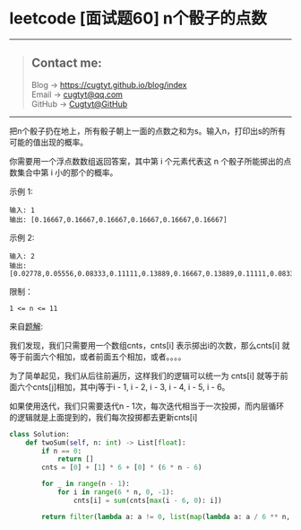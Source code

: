 # leetcode [面试题60] n个骰子的点数

---
> ## Contact me:
> Blog -> <https://cugtyt.github.io/blog/index>  
> Email -> <cugtyt@qq.com>  
> GitHub -> [Cugtyt@GitHub](https://github.com/Cugtyt)

---

把n个骰子扔在地上，所有骰子朝上一面的点数之和为s。输入n，打印出s的所有可能的值出现的概率。

你需要用一个浮点数数组返回答案，其中第 i 个元素代表这 n 个骰子所能掷出的点数集合中第 i 小的那个的概率。

示例 1:
```
输入: 1
输出: [0.16667,0.16667,0.16667,0.16667,0.16667,0.16667]
```
示例 2:
```
输入: 2
输出: [0.02778,0.05556,0.08333,0.11111,0.13889,0.16667,0.13889,0.11111,0.08333,0.05556,0.02778]
```

限制：
```
1 <= n <= 11
```


来自[题解](https://leetcode-cn.com/problems/nge-tou-zi-de-dian-shu-lcof/solution/di-gui-huo-zhe-die-dai-du-ke-yi-python-and-javascr/):

我们发现，我们只需要用一个数组cnts，cnts[i] 表示掷出i的次数，那么cnts[i] 就等于前面六个相加，或者前面五个相加，或者。。。。

为了简单起见，我们从后往前遍历，这样我们的逻辑可以统一为 cnts[i] 就等于前面六个cnts[j]相加，其中j等于i - 1, i - 2, i - 3, i - 4, i - 5, i - 6。

如果使用迭代，我们只需要迭代n - 1次，每次迭代相当于一次投掷，而内层循环的逻辑就是上面提到的，我们每次投掷都去更新cnts[i]

``` python
class Solution:
    def twoSum(self, n: int) -> List[float]:
        if n == 0:
            return []
        cnts = [0] + [1] * 6 + [0] * (6 * n - 6)

        for _ in range(n - 1):
            for i in range(6 * n, 0, -1):
                cnts[i] = sum(cnts[max(i - 6, 0): i])

        return filter(lambda a: a != 0, list(map(lambda a: a / 6 ** n, cnts)))
```